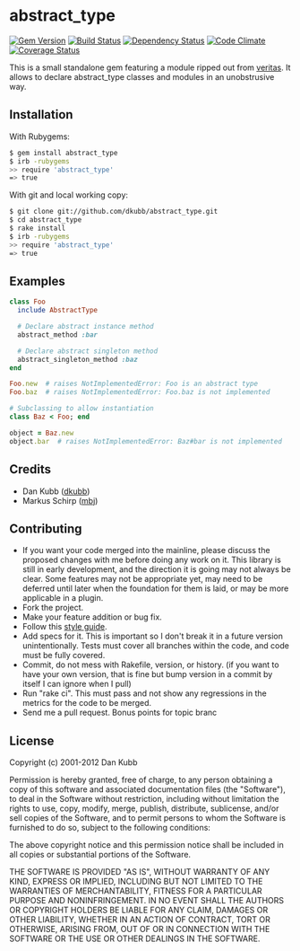 abstract_type
==============

[![Gem Version](https://badge.fury.io/rb/abstract_type.png)][gem]
[![Build Status](https://secure.travis-ci.org/dkubb/abstract_type.png?branch=master)][travis]
[![Dependency Status](https://gemnasium.com/dkubb/abstract_type.png)][gemnasium]
[![Code Climate](https://codeclimate.com/github/dkubb/abstract_type.png)][codeclimate]
[![Coverage Status](https://coveralls.io/repos/dkubb/abstract_type/badge.png?branch=master)][coveralls]

[gem]: https://rubygems.org/gems/abstract_type
[travis]: https://travis-ci.org/dkubb/abstract_type
[gemnasium]: https://gemnasium.com/dkubb/abstract_type
[codeclimate]: https://codeclimate.com/github/dkubb/abstract_type
[coveralls]: https://coveralls.io/r/dkubb/abstract_type

This is a small standalone gem featuring a module ripped out from [veritas](https://github.com/dkubb/veritas).
It allows to declare abstract_type classes and modules in an unobstrusive way.

Installation
------------

With Rubygems:

```bash
$ gem install abstract_type
$ irb -rubygems
>> require 'abstract_type'
=> true
```

With git and local working copy:

```bash
$ git clone git://github.com/dkubb/abstract_type.git
$ cd abstract_type
$ rake install
$ irb -rubygems
>> require 'abstract_type'
=> true
```

Examples
--------

``` ruby
class Foo
  include AbstractType

  # Declare abstract instance method
  abstract_method :bar

  # Declare abstract singleton method
  abstract_singleton_method :baz
end

Foo.new  # raises NotImplementedError: Foo is an abstract type
Foo.baz  # raises NotImplementedError: Foo.baz is not implemented

# Subclassing to allow instantiation
class Baz < Foo; end

object = Baz.new
object.bar  # raises NotImplementedError: Baz#bar is not implemented

```

Credits
-------

* Dan Kubb ([dkubb](https://github.com/dkubb))
* Markus Schirp ([mbj](https://github.com/mbj))

Contributing
-------------

* If you want your code merged into the mainline, please discuss the proposed changes with me before doing any work on it. This library is still in early development, and the direction it is going may not always be clear. Some features may not be appropriate yet, may need to be deferred until later when the foundation for them is laid, or may be more applicable in a plugin.
* Fork the project.
* Make your feature addition or bug fix.
* Follow this [style guide](https://github.com/dkubb/styleguide).
* Add specs for it. This is important so I don't break it in a future version unintentionally. Tests must cover all branches within the code, and code must be fully covered.
* Commit, do not mess with Rakefile, version, or history. (if you want to have your own version, that is fine but bump version in a commit by itself I can ignore when I pull)
* Run "rake ci". This must pass and not show any regressions in the metrics for the code to be merged.
* Send me a pull request. Bonus points for topic branc

License
-------

Copyright (c) 2001-2012 Dan Kubb

Permission is hereby granted, free of charge, to any person obtaining
a copy of this software and associated documentation files (the
"Software"), to deal in the Software without restriction, including
without limitation the rights to use, copy, modify, merge, publish,
distribute, sublicense, and/or sell copies of the Software, and to
permit persons to whom the Software is furnished to do so, subject to
the following conditions:

The above copyright notice and this permission notice shall be
included in all copies or substantial portions of the Software.

THE SOFTWARE IS PROVIDED "AS IS", WITHOUT WARRANTY OF ANY KIND,
EXPRESS OR IMPLIED, INCLUDING BUT NOT LIMITED TO THE WARRANTIES OF
MERCHANTABILITY, FITNESS FOR A PARTICULAR PURPOSE AND
NONINFRINGEMENT. IN NO EVENT SHALL THE AUTHORS OR COPYRIGHT HOLDERS BE
LIABLE FOR ANY CLAIM, DAMAGES OR OTHER LIABILITY, WHETHER IN AN ACTION
OF CONTRACT, TORT OR OTHERWISE, ARISING FROM, OUT OF OR IN CONNECTION
WITH THE SOFTWARE OR THE USE OR OTHER DEALINGS IN THE SOFTWARE.

